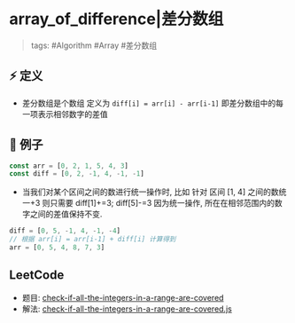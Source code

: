# array_of_difference|差分数组

> tags: #Algorithm #Array #差分数组

## ⚡️ 定义

- 差分数组是个数组 定义为 `diff[i] = arr[i] - arr[i-1]` 即差分数组中的每一项表示相邻数字的差值

## 🌰 例子

```js
const arr = [0, 2, 1, 5, 4, 3]
const diff = [0, 2, -1, 4, -1, -1]
```

- 当我们对某个区间之间的数进行统一操作时, 比如 针对 区间 [1, 4] 之间的数统一+3 则只需要 diff[1]+=3; diff[5]-=3 因为统一操作, 所在在相邻范围内的数字之间的差值保持不变.

```js
diff = [0, 5, -1, 4, -1, -4]
// 根据 arr[i] = arr[i-1] + diff[i] 计算得到
arr = [0, 5, 4, 8, 7, 3]
```

## LeetCode

- 题目: [check-if-all-the-integers-in-a-range-are-covered](https://leetcode-cn.com/problems/check-if-all-the-integers-in-a-range-are-covered/)
- 解法: [check-if-all-the-integers-in-a-range-are-covered.js](https://github.com/SherryQueen/56Note/blob/main/Algorithm/Leetcode/check-if-all-the-integers-in-a-range-are-covered.js)
